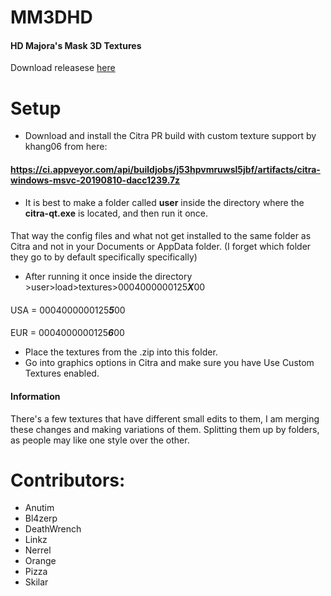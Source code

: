 # MM3DHD
#### HD Majora's Mask 3D Textures
Download releasese [here](https://github.com/DeathWrench/MM3DHD/releases/)

# Setup
* Download and install the Citra PR build with custom texture support by khang06 from here:
#### https://ci.appveyor.com/api/buildjobs/j53hpvmruwsl5jbf/artifacts/citra-windows-msvc-20190810-dacc1239.7z
* It is best to make a folder called **user** inside the directory where the **citra-qt.exe** is located, and then run it once.  
#### 
That way the config files and what not get installed to the same folder as Citra and not in your Documents or AppData folder. (I forget which folder they go to by default specifically specifically)
* After running it once inside the directory >user>load>textures>0004000000125***X***00
####
USA = 0004000000125***5***00
#### 
EUR = 0004000000125***6***00
* Place the textures from the .zip into this folder.
* Go into graphics options in Citra and make sure you have Use Custom Textures enabled. 

#### Information
There's a few textures that have different small edits to them, I am merging these changes and making variations of them. Splitting them up by folders, as people may like one style over the other.

# Contributors:
* Anutim
* Bl4zerp
* DeathWrench
* Linkz
* Nerrel 
* Orange
* Pizza
* Skilar


